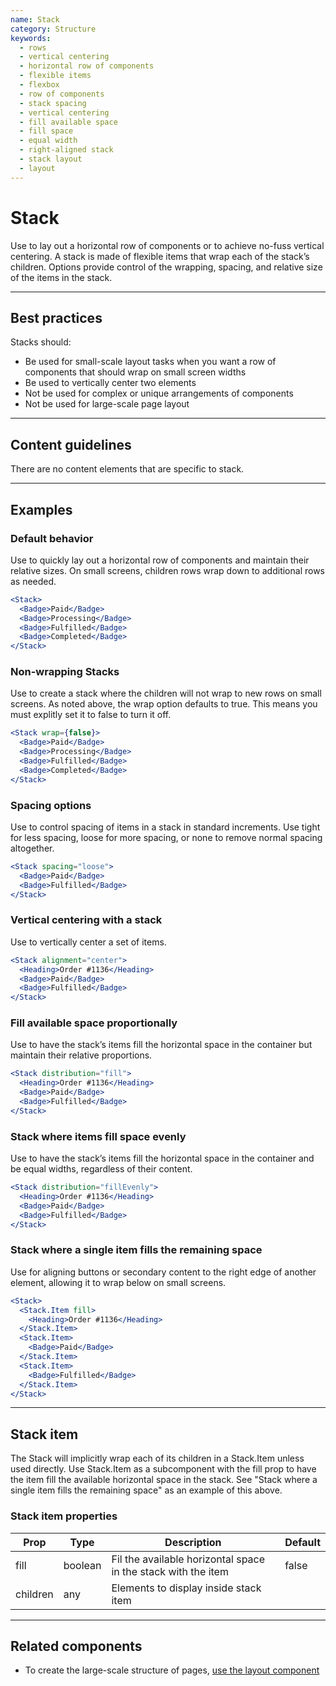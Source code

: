```yaml
---
name: Stack
category: Structure
keywords:
  - rows
  - vertical centering
  - horizontal row of components
  - flexible items
  - flexbox
  - row of components
  - stack spacing
  - vertical centering
  - fill available space
  - fill space
  - equal width
  - right-aligned stack
  - stack layout
  - layout
---
```


# Stack

Use to lay out a horizontal row of components or to achieve no-fuss vertical
centering. A stack is made of flexible items that wrap each of the stack’s
children. Options provide control of the wrapping, spacing, and relative size of the items in the stack.

---

## Best practices

Stacks should:

- Be used for small-scale layout tasks when you want a row of components that should wrap on small screen widths
- Be used to vertically center two elements
- Not be used for complex or unique arrangements of components
- Not be used for large-scale page layout

---

## Content guidelines

There are no content elements that are specific to stack.

---

## Examples

### Default behavior

Use to quickly lay out a horizontal row of components and maintain their relative sizes. On small screens, children rows wrap down to additional rows as needed.

```jsx
<Stack>
  <Badge>Paid</Badge>
  <Badge>Processing</Badge>
  <Badge>Fulfilled</Badge>
  <Badge>Completed</Badge>
</Stack>
```

### Non-wrapping Stacks

Use to create a stack where the children will not wrap to new rows on small screens. As noted above, the wrap option defaults to true. This means you must explitly set it to false to turn it off.

```jsx
<Stack wrap={false}>
  <Badge>Paid</Badge>
  <Badge>Processing</Badge>
  <Badge>Fulfilled</Badge>
  <Badge>Completed</Badge>
</Stack>
```

### Spacing options

Use to control spacing of items in a stack in standard increments. Use tight for less spacing, loose for more spacing, or none to remove normal spacing altogether.

```jsx
<Stack spacing="loose">
  <Badge>Paid</Badge>
  <Badge>Fulfilled</Badge>
</Stack>
```

### Vertical centering with a stack

Use to vertically center a set of items.

```jsx
<Stack alignment="center">
  <Heading>Order #1136</Heading>
  <Badge>Paid</Badge>
  <Badge>Fulfilled</Badge>
</Stack>
```

### Fill available space proportionally

Use to have the stack’s items fill the horizontal space in the container but maintain their relative proportions.

```jsx
<Stack distribution="fill">
  <Heading>Order #1136</Heading>
  <Badge>Paid</Badge>
  <Badge>Fulfilled</Badge>
</Stack>
```

### Stack where items fill space evenly

Use to have the stack’s items fill the horizontal space in the container and be equal widths, regardless of their content.

```jsx
<Stack distribution="fillEvenly">
  <Heading>Order #1136</Heading>
  <Badge>Paid</Badge>
  <Badge>Fulfilled</Badge>
</Stack>
```

### Stack where a single item fills the remaining space

Use for aligning buttons or secondary content to the right edge of another element, allowing it to wrap below on small screens.

```jsx
<Stack>
  <Stack.Item fill>
    <Heading>Order #1136</Heading>
  </Stack.Item>
  <Stack.Item>
    <Badge>Paid</Badge>
  </Stack.Item>
  <Stack.Item>
    <Badge>Fulfilled</Badge>
  </Stack.Item>
</Stack>
```

---

## Stack item

The Stack will implicitly wrap each of its children in a Stack.Item unless used directly. Use Stack.Item as a subcomponent with the fill prop to have the item fill the available horizontal space in the stack. See "Stack where a single item fills the remaining space" as an example of this above.

### Stack item properties

| Prop     | Type    | Description                                                   | Default |
| -------- | ------- | ------------------------------------------------------------- | ------- |
| fill     | boolean | Fil the available horizontal space in the stack with the item | false   |
| children | any     | Elements to display inside stack item                         |         |

---

## Related components

- To create the large-scale structure of pages, [use the layout component](/components/structure/layout)
